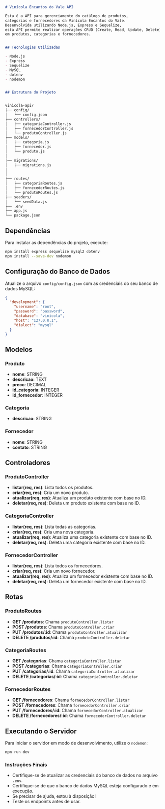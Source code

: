 ```markdown
# Vinícola Encantos do Vale API

Esta é a API para gerenciamento do catálogo de produtos, 
categorias e fornecedores da Vinícola Encantos do Vale. 
Desenvolvida utilizando Node.js, Express e Sequelize, 
esta API permite realizar operações CRUD (Create, Read, Update, Delete) 
em produtos, categorias e fornecedores.


## Tecnologias Utilizadas

- Node.js
- Express
- Sequelize
- MySQL
- dotenv
- nodemon


## Estrutura do Projeto


vinicola-api/
├── config/
│   └── config.json
├── controllers/
│   ├── categoriaController.js
│   ├── fornecedorController.js
│   └── produtoController.js
├── models/
│   ├── categoria.js
│   ├── fornecedor.js
│   └── produto.js
│
│── migrations/
│   ├── migrations.js
│ 
│
├── routes/
│   ├── categoriaRoutes.js
│   ├── fornecedorRoutes.js
│   └── produtoRoutes.js
├── seeders/
│   └── seedData.js
├── .env
├── app.js
└── package.json
```

## Dependências

Para instalar as dependências do projeto, execute:

```sh
npm install express sequelize mysql2 dotenv
npm install --save-dev nodemon
```

## Configuração do Banco de Dados

Atualize o arquivo `config/config.json` com as credenciais do seu banco de dados MySQL:

```json
{
  "development": {
    "username": "root",
    "password": "password",
    "database": "vinicola",
    "host": "127.0.0.1",
    "dialect": "mysql"
  }
}
```

## Modelos

### Produto
- **nome**: STRING
- **descricao**: TEXT
- **preco**: DECIMAL
- **id_categoria**: INTEGER
- **id_fornecedor**: INTEGER

### Categoria
- **descricao**: STRING

### Fornecedor
- **nome**: STRING
- **contato**: STRING

## Controladores

### ProdutoController
- **listar(req, res)**: Lista todos os produtos.
- **criar(req, res)**: Cria um novo produto.
- **atualizar(req, res)**: Atualiza um produto existente com base no ID.
- **deletar(req, res)**: Deleta um produto existente com base no ID.

### CategoriaController
- **listar(req, res)**: Lista todas as categorias.
- **criar(req, res)**: Cria uma nova categoria.
- **atualizar(req, res)**: Atualiza uma categoria existente com base no ID.
- **deletar(req, res)**: Deleta uma categoria existente com base no ID.

### FornecedorController
- **listar(req, res)**: Lista todos os fornecedores.
- **criar(req, res)**: Cria um novo fornecedor.
- **atualizar(req, res)**: Atualiza um fornecedor existente com base no ID.
- **deletar(req, res)**: Deleta um fornecedor existente com base no ID.

## Rotas

### ProdutoRoutes
- **GET /produtos**: Chama `produtoController.listar`
- **POST /produtos**: Chama `produtoController.criar`
- **PUT /produtos/:id**: Chama `produtoController.atualizar`
- **DELETE /produtos/:id**: Chama `produtoController.deletar`

### CategoriaRoutes
- **GET /categorias**: Chama `categoriaController.listar`
- **POST /categorias**: Chama `categoriaController.criar`
- **PUT /categorias/:id**: Chama `categoriaController.atualizar`
- **DELETE /categorias/:id**: Chama `categoriaController.deletar`

### FornecedorRoutes
- **GET /fornecedores**: Chama `fornecedorController.listar`
- **POST /fornecedores**: Chama `fornecedorController.criar`
- **PUT /fornecedores/:id**: Chama `fornecedorController.atualizar`
- **DELETE /fornecedores/:id**: Chama `fornecedorController.deletar`

## Executando o Servidor

Para iniciar o servidor em modo de desenvolvimento, utilize o `nodemon`:

```sh
npm run dev
```

### Instruções Finais

- Certifique-se de atualizar as credenciais do banco de dados no arquivo `.env`.
- Certifique-se de que o banco de dados MySQL esteja configurado e em execução.
- Se precisar de ajuda, estou à disposição!
- Teste os endpoints antes de usar.
